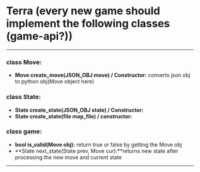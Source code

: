 # **Terra** (every new game should implement the following classes (game-api?))
---

### **class Move:**
+ **Move create_move(JSON_OBJ move) / Constructor:** converts json obj to python obj(Move object here)

### **class State:**
+ **State create_state(JSON_OBJ state) / Constructor:**
+ **State create_state(file map_file) / constructor:**

### **class game:**
+ **bool is_valid(Move obj):** return true or false by getting the Move obj
+ **State next_state(State prev, Move cur):**returns new state after processing the new move and current state

---
